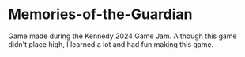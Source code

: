 # Memories-of-the-Guardian
Game made during the Kennedy 2024 Game Jam. Although this game didn't place high, I learned a lot and had fun making this game.
